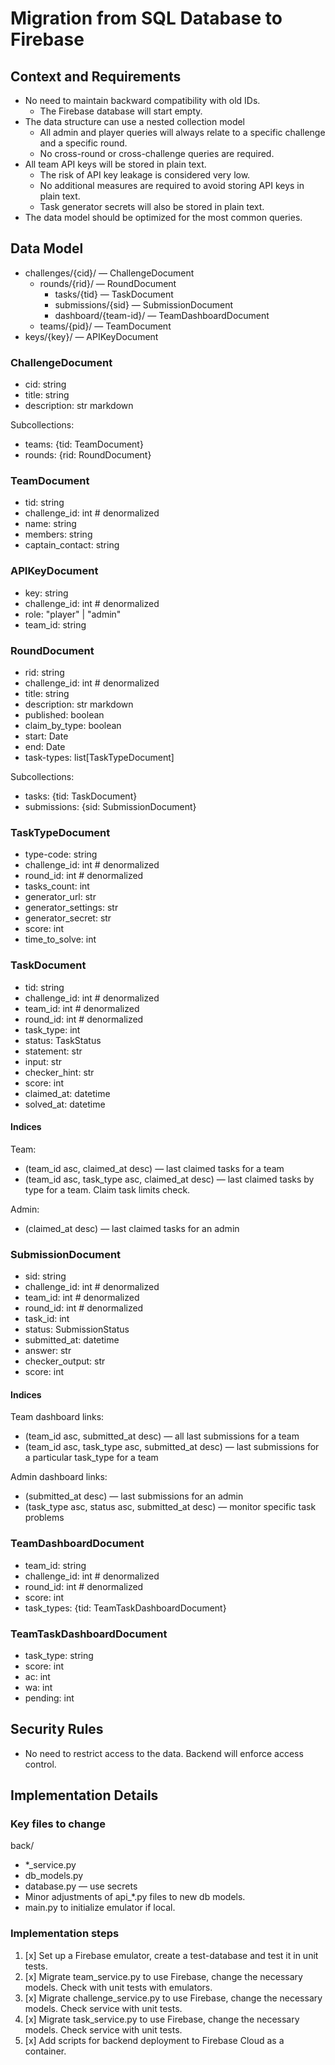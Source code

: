 # Migration from SQL Database to Firebase

## Context and Requirements

* No need to maintain backward compatibility with old IDs.
  * The Firebase database will start empty.
* The data structure can use a nested collection model
  * All admin and player queries will always relate to a specific challenge and a specific round.
  * No cross-round or cross-challenge queries are required.
* All team API keys will be stored in plain text.
  * The risk of API key leakage is considered very low.
  * No additional measures are required to avoid storing API keys in plain text.
  * Task generator secrets will also be stored in plain text.
* The data model should be optimized for the most common queries.


## Data Model

- challenges/{cid}/ — ChallengeDocument
  - rounds/{rid}/ — RoundDocument
    - tasks/{tid} — TaskDocument
    - submissions/{sid} — SubmissionDocument
    - dashboard/{team-id}/ — TeamDashboardDocument
  - teams/{pid}/ — TeamDocument
- keys/{key}/ — APIKeyDocument

### ChallengeDocument

- cid: string
- title: string
- description: str markdown

Subcollections:
- teams: {tid: TeamDocument}
- rounds: {rid: RoundDocument}
  
### TeamDocument
 
- tid: string
- challenge_id: int # denormalized
- name: string
- members: string
- captain_contact: string

### APIKeyDocument

- key: string
- challenge_id: int # denormalized
- role: "player" | "admin"
- team_id: string

### RoundDocument

- rid: string
- challenge_id: int # denormalized
- title: string
- description: str markdown
- published: boolean
- claim_by_type: boolean
- start: Date
- end: Date
- task-types: list[TaskTypeDocument]

Subcollections:
- tasks: {tid: TaskDocument}
- submissions: {sid: SubmissionDocument}

### TaskTypeDocument

- type-code: string
- challenge_id: int # denormalized
- round_id: int # denormalized
- tasks_count: int
- generator_url: str
- generator_settings: str
- generator_secret: str
- score: int
- time_to_solve: int
 
### TaskDocument

- tid: string
- challenge_id: int # denormalized
- team_id: int # denormalized
- round_id: int # denormalized
- task_type: int
- status: TaskStatus
- statement: str
- input: str
- checker_hint: str
- score: int
- claimed_at: datetime
- solved_at: datetime

#### Indices 

Team:
- (team_id asc, claimed_at desc) — last claimed tasks for a team
- (team_id asc, task_type asc, claimed_at desc) — last claimed tasks by type for a team. Claim task limits check.

Admin:
- (claimed_at desc) — last claimed tasks for an admin

### SubmissionDocument

- sid: string
- challenge_id: int # denormalized
- team_id: int # denormalized
- round_id: int # denormalized
- task_id: int
- status: SubmissionStatus
- submitted_at: datetime
- answer: str
- checker_output: str
- score: int

#### Indices

Team dashboard links:
- (team_id asc, submitted_at desc) — all last submissions for a team
- (team_id asc, task_type asc, submitted_at desc) — last submissions for a particular task_type for a team

Admin dashboard links:
- (submitted_at desc) — last submissions for an admin
- (task_type asc, status asc, submitted_at desc) — monitor specific task problems


### TeamDashboardDocument

- team_id: string
- challenge_id: int # denormalized
- round_id: int # denormalized
- score: int
- task_types: {tid: TeamTaskDashboardDocument} 


### TeamTaskDashboardDocument

- task_type: string
- score: int
- ac: int
- wa: int
- pending: int


## Security Rules

- No need to restrict access to the data. Backend will enforce access control.


## Implementation Details

### Key files to change

back/
* *_service.py
* db_models.py
* database.py — use secrets
* Minor adjustments of api_*.py files to new db models.
* main.py to initialize emulator if local.


### Implementation steps

1. [x] Set up a Firebase emulator, create a test-database and test it in unit tests.
2. [x] Migrate team_service.py to use Firebase, change the necessary models. Check with unit tests with emulators.
3. [x] Migrate challenge_service.py to use Firebase, change the necessary models. Check service with unit tests.
4. [x] Migrate task_service.py to use Firebase, change the necessary models. Check service with unit tests. 
5. [x] Add scripts for backend deployment to Firebase Cloud as a container.
 